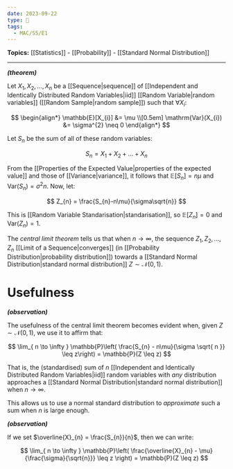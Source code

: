 ```yaml
---
date: 2023-09-22
type: 🧠
tags:
  - MAC/S5/E1
---
```


**Topics:** [[Statistics]] - [[Probability]] - [[Standard Normal Distribution]]

---

_**(theorem)**_

Let $X_{1}, X_{2}, \dots, X_{n}$ be a [[Sequence|sequence]] of [[Independent and Identically Distributed Random Variables|iid]] [[Random Variable|random variables]] ([[Random Sample|random sample]]) such that $\forall X_{i}$:

$$
\begin{align*}
\mathbb{E}[X_{i}] &= \mu \\[0.5em]
\mathrm{Var}(X_{i}) &= \sigma^{2} \neq 0
\end{align*}
$$

Let $S_{n}$ be the sum of all of these random variables:

$$S_{n} = X_{1} + X_{2} + \dots + X_{n}$$

From the [[Properties of the Expected Value|properties of the expected value]] and those of [[Variance|variance]], it follows that $\mathbb{E}[S_{n}] = n\mu$ and $\mathrm{Var}(S_{n})=\sigma^{2}n$. Now, let:

$$
Z_{n} = \frac{S_{n}-n\mu}{\sigma\sqrt{n}}
$$

This is [[Random Variable Standarisation|standarisation]], so $\mathbb{E}[Z_{n}] = 0$ and $\mathrm{Var}(Z_{n})=1$.

The _central limit theorem_ tells us that when $n \to \infty$, the sequence $Z_{1}, Z_{2}, \dots, Z_{n}$ [[Limit of a Sequence|converges]] (in [[Probability Distribution|probability distribution]]) towards a [[Standard Normal Distribution|standard normal distribution]] $Z \sim \mathcal{N}(0,1)$.

# Usefulness

_**(observation)**_

The usefulness of the central limit theorem becomes evident when, given $Z \sim \mathcal{N}(0,1)$, we use it to affirm that:

$$
\lim_{ n \to \infty } \mathbb{P}\left( \frac{S_{n} - n\mu}{\sigma \sqrt{ n }} \leq z\right) = \mathbb{P}(Z \leq z)
$$

That is, the (standardised) sum of $n$ [[Independent and Identically Distributed Random Variables|iid]] random variables with _any_ distribution approaches a [[Standard Normal Distribution|standard normal distribution]] when $n \to \infty$.

This allows us to use a normal standard distribution to _approximate_ such a sum when $n$ is large enough.

_**(observation)**_

If we set $\overline{X}_{n} = \frac{S_{n}}{n}$, then we can write:

$$
\lim_{ n \to \infty } \mathbb{P}\left( \frac{\overline{X}_{n} - \mu} {\frac{\sigma}{\sqrt{n}}} \leq z \right) = \mathbb{P}(Z \leq z)
$$
